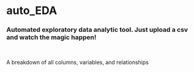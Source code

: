 # auto_EDA
### Automated exploratory data analytic tool. Just upload a csv and watch the magic happen!
<br>

A breakdown of all columns, variables, and relationships


